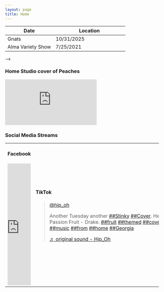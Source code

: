 ```yaml
---
layout: page
title: Home 
---
```

<!--<script type="text/javascript" src="path/to/instafeed.min.js"></script>
-->
<style>
@import url('https://fonts.googleapis.com/css2?family=Martel+Sans&display=swap');
</style> 
<!--
<h2>
Upcoming Gigs
</h2>
<!-- big fuckoff table of dates -->
<!-->
<table>
<colgroup>
<col width="40%" />
<col width="60%" />
</colgroup>
<thead>
<tr class="header">
<th>Date</th>
<th>Location</th>
</tr>
</thead>
<tbody>
<tr>
<td markdown="span">Gnats</td>
<td markdown="span">10/31/2025</td>
</tr>
<tr>
<td markdown="span">Alma Variety Show</td>
<td markdown="span">7/25/2021
</td>
</tr>
</tbody>
</table>
-->
<h3>
Home Studio cover of Peaches
</h3>
<div class="responsive-iframe">
<iframe src="https://drive.google.com/file/d/1zfrzGkS0Ekszr8YHZSDPdSKsvQ0xkTcy/preview" frameborder="0" allowfullscreen></iframe>
</div>
<h3>
Social Media Streams
</h3>
 <table style="width:100%">
  <tr>
    <td>
<h4>
Facebook
</h4>


<iframe src="https://www.facebook.com/plugins/page.php?href=https%3A%2F%2Fwww.facebook.com%2Fhipohmusic%2F&tabs=timeline&small_header=true&adapt_container_width=true&hide_cover=false&show_facepile=true&appId=499280248156956" width="100%" height="400" style="border:none;overflow:hidden" scrolling="no" frameborder="0" allowfullscreen="true" allow="autoplay; clipboard-write; encrypted-media; picture-in-picture; web-share"></iframe>
</td>
<td>
<h4>
TikTok
</h4>
<blockquote class="tiktok-embed" cite="https://www.tiktok.com/@hip_oh/video/6981994479012121861" data-video-id="6981994479012121861" style="max-width: 100%;min-width: 400;" > <section> <a target="_blank" title="@hip_oh" href="https://www.tiktok.com/@hip_oh">@hip_oh</a> <p>Another Tuesday another <a title="stinky" target="_blank" href="https://www.tiktok.com/tag/stinky">##Stinky</a> <a title="cover" target="_blank" href="https://www.tiktok.com/tag/cover">##Cover</a>. Here is Passion Fruit - Drake.                         <a title="fruit" target="_blank" href="https://www.tiktok.com/tag/fruit">##fruit</a> <a title="themed" target="_blank" href="https://www.tiktok.com/tag/themed">##themed</a> <a title="covers" target="_blank" href="https://www.tiktok.com/tag/covers">##covers</a> <a title="music" target="_blank" href="https://www.tiktok.com/tag/music">##music</a> <a title="from" target="_blank" href="https://www.tiktok.com/tag/from">##from</a> <a title="home" target="_blank" href="https://www.tiktok.com/tag/home">##home</a> <a title="georgia" target="_blank" href="https://www.tiktok.com/tag/georgia">##Georgia</a></p> <a target="_blank" title="♬ original sound - Hip_Oh" href="https://www.tiktok.com/music/original-sound-6981994293682621190">♬ original sound - Hip_Oh</a> </section> </blockquote> <script async src="https://www.tiktok.com/embed.js"></script>
</td>


